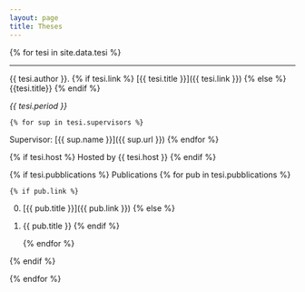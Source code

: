 ```yaml
---
layout: page
title: Theses
---
```


{% for tesi in site.data.tesi %}

---

{{ tesi.author }}. {% if tesi.link %}
[{{ tesi.title }}]({{ tesi.link }})
{% else %}
{{tesi.title}}
{% endif %}

*{{ tesi.period }}*

    {% for sup in tesi.supervisors %}
Supervisor: [{{ sup.name }}]({{ sup.url }})
    {% endfor %}

{% if tesi.host %}
Hosted by {{ tesi.host }}
{% endif %}

{% if tesi.pubblications %}
Publications
    {% for pub in tesi.pubblications %}

    {% if pub.link %}
0. [{{ pub.title }}]({{ pub.link }})
    {% else %}
0. {{ pub.title }}
    {% endif %}

    {% endfor %}

{% endif %}

{% endfor %}
